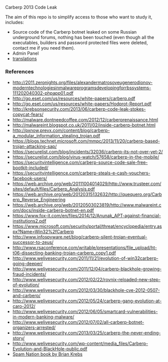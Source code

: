 Carberp 2013 Code Leak

The aim of this repo is to simplify access to those who want to study it, includes:

* Source code of the Carberp botnet leaked on some Russian underground forums, nothing has been touched (even though all the executables, builders and password protected files were deleted, contact me if you need them).
* Admin Panel
* [translations](http://malwageddon.blogspot.co.uk/2013/06/carberp-olympus-has-fallen.html)

### References

- http://2011.zeronights.org/files/alexandermatrosoveugenerodionov-moderntechnologiesinmalwareprogramsdevelopingforrbssystems-111202040302-phpapp01.pdf
- http://go.eset.com/us/resources/white-papers/carberp.pdf
- http://go.eset.com/us/resources/white-papers/Hodprot-Report.pdf
- http://krebsonsecurity.com/2013/06/carberp-code-leak-stokes-copycat-fears/
- http://malware.dontneedcoffee.com/2012/12/carberprenaissance.html
- http://malwareint.blogspot.co.uk/2011/02/inside-carberp-botnet.html
- http://pxnow.prevx.com/content/blog/carberp-a_modular_information_stealing_trojan.pdf
- https://blogs.technet.microsoft.com/mmpc/2013/11/20/carberp-based-trojan-attacking-sap/
- https://securelist.com/blog/incidents/32036/carberp-its-not-over-yet-2/
- https://securelist.com/blog/virus-watch/57658/carberp-in-the-mobile/
- https://securityintelligence.com/carberp-source-code-sale-free-bootkit-included/
- https://securityintelligence.com/carberp-steals-e-cash-vouchers-facebook-users/
- https://web.archive.org/web/20111004014029/http://www.trusteer.com/sites/default/files/Carberp_Analysis.pdf
- https://web.archive.org/web/20120315132632/http://quequero.org/Carberp_Reverse_Engineering
- https://web.archive.org/web/20120503023819/http://www.malwareint.com/docs/inside-carberp-botnet-en.pdf
- https://www.fox-it.com/en/files/2014/12/Anunak_APT-against-financial-institutions2.pdf
- https://www.microsoft.com/security/portal/threat/encyclopedia/entry.aspx?Name=Win32%2fCarberp
- http://www.infospyware.net/blog/carberp-silent-trojan-eventual-successor-to-zeus/
- http://www.rsaconference.com/writable/presentations/file_upload/ht-t06-dissecting-banking-trojan-carberp_copy1.pdf
- http://www.welivesecurity.com/2011/11/21/evolution-of-win32carberp-going-deeper/
- http://www.welivesecurity.com/2011/12/04/carberp-blackhole-growing-fraud-incidents/
- http://www.welivesecurity.com/2012/02/22/rovnix-reloaded-new-step-of-evolution/
- http://www.welivesecurity.com/2012/03/30/blackhole-cve-2012-0507-and-carberp/
- http://www.welivesecurity.com/2012/05/24/carberp-gang-evolution-at-caro-2012/
- http://www.welivesecurity.com/2012/06/05/smartcard-vulnerabilities-in-modern-banking-malware/
- http://www.welivesecurity.com/2012/07/02/all-carberp-botnet-organizers-arrested/
- http://www.welivesecurity.com/2013/03/25/carberp-the-never-ending-story/
- http://www.welivesecurity.com/wp-content/media_files/Carberp-Evolution-and-BlackHole-public.pdf
- [Spam Nation book  by Brian Krebs](https://www.amazon.co.uk/Spam-Nation-Organized-Cybercrime--Epidemic/dp/1492603236/)
